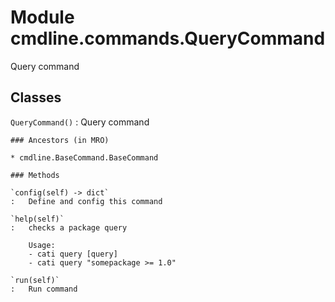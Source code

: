 Module cmdline.commands.QueryCommand
====================================
Query command

Classes
-------

`QueryCommand()`
:   Query command

    ### Ancestors (in MRO)

    * cmdline.BaseCommand.BaseCommand

    ### Methods

    `config(self) ‑> dict`
    :   Define and config this command

    `help(self)`
    :   checks a package query
        
        Usage:
        - cati query [query]
        - cati query "somepackage >= 1.0"

    `run(self)`
    :   Run command
